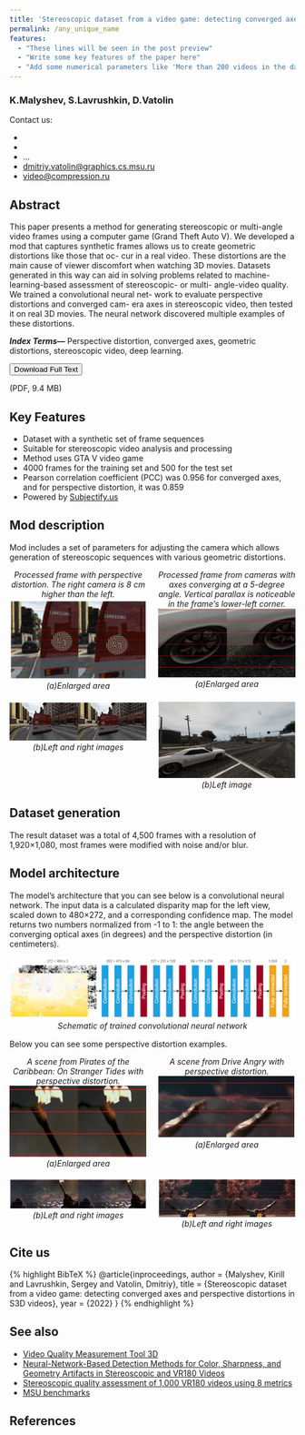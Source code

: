 ```yaml
---
title: 'Stereoscopic dataset from a video game: detecting converged axes and perspective distortions in S3D videos'
permalink: /any_unique_name
features:
  - "These lines will be seen in the post preview"
  - "Write some key features of the paper here"
  - "Add some numerical parameters like 'More than 200 videos in the dataset'"
---
```


### K.Malyshev, S.Lavrushkin, D.Vatolin

Contact us: 
* <first-author-email>
* <second-author-email>
* ...
* <dmitriy.vatolin@graphics.cs.msu.ru>
* <video@compression.ru>

## Abstract
This paper presents a method for generating stereoscopic or multi-angle video frames using a computer game (Grand Theft Auto V). We developed a mod that captures synthetic frames allows us to create geometric distortions like those that oc- cur in a real video. These distortions are the main cause of viewer discomfort when watching 3D movies. Datasets generated in this way can aid in solving problems related to machine-learning-based assessment of stereoscopic- or multi- angle-video quality. We trained a convolutional neural net- work to evaluate perspective distortions and converged cam- era axes in stereoscopic video, then tested it on real 3D movies. The neural network discovered multiple examples of these distortions.

***Index Terms—*** Perspective distortion, converged axes, geometric distortions, stereoscopic video, deep learning.

<!-- Add Download Full Text button-->
<link rel="stylesheet" href="https://cdnjs.cloudflare.com/ajax/libs/font-awesome/4.7.0/css/font-awesome.min.css">
<div>
<button class="download-button" role="button" onclick="location.href = 'https://doc-00-70-docs.googleusercontent.com/docs/securesc/jm7g516ps48itnj3h1v3k1tjg72qfer5/be86urkchsrq3nq3bjcdp2icdm82r3jk/1660140900000/09775521546353223691/00082993098028371913/1vaZEFD_9KjdsK2bVCNaZGacTQfaYTN5-?ax=AI9vYm6LHyW3Zdz_Cn53sy3xZPedBox6bsGjET-hHkFqc_eKSxCtBokv_HhNDe7juis0Zo6h6PtSk35F3Mr3VJj0K8iQUSjNGEen0s4meCmhyxqIBM5PukgAX9SAQpBuyWQfKojgbZWPlsI8t_XfHDlkg-jNNiZhFMUIvgZCXfpWivg9mcLftLGunmFFJ6AnK5InjSQUMn8ZqOMFNwmZ-OJRtTgYa-5YHbtkiQ6n4cskByY-6IjVZPrbK4frn58CIgVjJvgMYamAV5B3gwrVbNUBQPSq9FduDc8OgMzHDBXVU7jti2gwxfgg7bMEZiP1c8hheOFRpg3Tnv9kHeKuUNO83hCPqu1jmKnvBTA5tToURYB1VXFJKqbY6508F30JGS42P1JIfM231eeS4rBqWmxqKnsB_I4uXqEhx4wVgsLtLdLo5Z1llWae1mMl1unObHcKe106_bLb239RqPqc5gHxFlUjpIAOla6kU1h3dHp3A1znbbYKN1qzLbq21KVoo3QgUQiNJaiulEMbn8BpRscopJifGTyYmKTNCR5VyRURdikfdlSkLHs0Q04d1KkrklNlsd4GRVXHpf88QNG3sbmOozKlorPMJhn362X5u92A_EdPCuc2hx8jpTJtzcP08h6-kCG8E2zaC4DB-mABU1uXJhnpfmaL9rvyo1cKMjL2kb5BTWK4uA9bQBaNRPvdEr8VUnRcOm2juD6WGQ&uuid=430ade02-cb74-4ab3-b1fe-b3a4389dc0cd&authuser=0&nonce=ja3aiesobndce&user=00082993098028371913&hash=379j937m7sbop082bdt76tavr3rq5076'"> <!-- Insert link here-->
    <i class="fa fa-download"></i>
    Download Full Text
</button>
<p class="download-button-caption">(PDF, 9.4 MB)</p>  <!-- Insert correct filesize here-->
</div>

## Key Features
* Dataset with a synthetic set of frame sequences 
* Suitable for stereoscopic video analysis and processing 
* Method uses GTA V video game 
* 4000 frames for the training set and 500 for the test set
* Pearson correlation coefficient (PCC) was 0.956 for converged axes, and for perspective distortion, it was 0.859
* Powered by&nbsp;[Subjectify.us](https://www.subjectify.us/)
<!-- 
Main part of the page
 -->

## Mod description 
Mod includes a set of parameters for adjusting the camera which allows generation of stereoscopic sequences with various geometric distortions.

<style>
    .examples {
        display: flex;
        flex-wrap: wrap;
        gap: 20px;
        margin-bottom: 15px;
    }

    .example {
        text-align: center;
    }

    .big-example {
        text-align: center;
        margin-bottom: 15px;
    }

    @media (min-width: 450px) {
        .example {
            max-width: calc(50% - 10px);
        }
    }
</style>

<div class="examples">
    <div class="example">
      <i>Processed frame with perspective distortion. The right camera is 8 cm higher than the left.</i>
        <img src="/assets/img/papers/stereoscopic-dataset/pic1.png" alt="frames"/><br>
        <i>(a)Enlarged area</i>
    </div>
    <div class="example">
       <i>Processed frame from cameras with axes converging at a 5-degree angle. Vertical parallax is noticeable in the frame’s lower-left corner.</i>
        <img src="/assets/img/papers/stereoscopic-dataset/pic3.png" alt="frames"/><br>
        <i>(a)Enlarged area</i>
    </div>
    <div class="example">
        <img src="/assets/img/papers/stereoscopic-dataset/pic2.png" alt="frames"/><br>
        <i>(b)Left and right images</i>
    </div>
        <div class="example">
        <img src="/assets/img/papers/stereoscopic-dataset/pic4.png" alt="frames"/><br>
        <i>(b)Left image</i>
    </div>
</div>

## Dataset generation
The result dataset was a total of 4,500 frames with a resolution of 1,920×1,080, most frames were modified with noise and/or blur.


## Model architecture 
The model’s architecture that you can see below is a convolutional neural network. The input data is a calculated disparity map for the left view, scaled down to 480×272, and a corresponding confidence map. The model returns two numbers normalized from -1 to 1: the angle between the converging optical axes (in degrees) and the perspective distortion (in centimeters).

<div class="big-example">
    <img src="/assets/img/papers/stereoscopic-dataset/pic5.png" alt="Schematic of trained convolutional neural network">
    <i>Schematic of trained convolutional neural network</i>
</div>

Below you can see some perspective distortion examples.


<div class="examples">
    <div class="example">
      <i>A scene from Pirates of the Caribbean: On Stranger Tides with perspective distortion.</i>
        <img src="/assets/img/papers/stereoscopic-dataset/pic6.png" alt="perspective distortion"/><br>
        <i>(a)Enlarged area</i>
    </div>
    <div class="example">
       <i>A scene from Drive Angry with perspective distortion.</i>
        <img src="/assets/img/papers/stereoscopic-dataset/pic8.png" alt="perspective distortion"/><br>
        <i>(a)Enlarged area</i>
    </div>
    <div class="example">
        <img src="/assets/img/papers/stereoscopic-dataset/pic7.png" alt="perspective distortion"/><br>
        <i>(b)Left and right images</i>
    </div>
        <div class="example">
        <img src="/assets/img/papers/stereoscopic-dataset/pic9.png" alt="perspective distortion"/><br>
        <i>(b)Left and right images</i>
    </div>
</div>

## Cite us
{% highlight BibTeX %}
@article{inproceedings,
    author = {Malyshev, Kirill and Lavrushkin, Sergey and Vatolin, Dmitriy},
    title = {Stereoscopic dataset from a video game: detecting converged axes and perspective distortions in S3D videos},
    year = {2022}
  }
{% endhighlight %}

## See also 
* [Video Quality Measurement Tool 3D](https://videoprocessing.ai/stereo_quality/)
* [Neural-Network-Based Detection Methods for Color, Sharpness, and Geometry Artifacts in Stereoscopic and VR180 Videos](https://ieeexplore.ieee.org/document/9376385) 
* [Stereoscopic quality assessment of 1,000 VR180 videos using 8 metrics](https://library.imaging.org/ei/articles/33/2/art00011)
* [MSU benchmarks](https://videoprocessing.ai/benchmarks/)

## References <!-- Other papers that were mentioned in the main part of the page -->